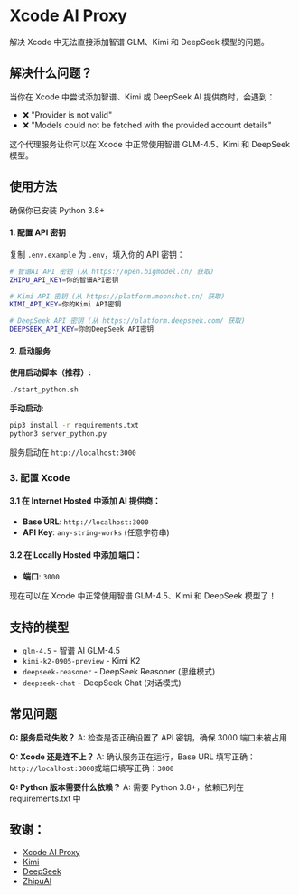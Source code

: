 # Xcode AI Proxy

解决 Xcode 中无法直接添加智谱 GLM、Kimi 和 DeepSeek 模型的问题。

## 解决什么问题？

当你在 Xcode 中尝试添加智谱、Kimi 或 DeepSeek AI 提供商时，会遇到：

- ❌ "Provider is not valid"
- ❌ "Models could not be fetched with the provided account details"

这个代理服务让你可以在 Xcode 中正常使用智谱 GLM-4.5、Kimi 和 DeepSeek 模型。

## 使用方法

确保你已安装 Python 3.8+

#### 1. 配置 API 密钥

复制 `.env.example` 为 `.env`，填入你的 API 密钥：

```bash
# 智谱AI API 密钥 (从 https://open.bigmodel.cn/ 获取)
ZHIPU_API_KEY=你的智谱API密钥

# Kimi API 密钥 (从 https://platform.moonshot.cn/ 获取)
KIMI_API_KEY=你的Kimi API密钥

# DeepSeek API 密钥 (从 https://platform.deepseek.com/ 获取)
DEEPSEEK_API_KEY=你的DeepSeek API密钥
```

#### 2. 启动服务

**使用启动脚本（推荐）:**

```bash
./start_python.sh
```

**手动启动:**

```bash
pip3 install -r requirements.txt
python3 server_python.py
```

服务启动在 `http://localhost:3000`

### 3. 配置 Xcode

#### 3.1 在 Internet Hosted 中添加 AI 提供商：

- **Base URL**: `http://localhost:3000`
- **API Key**: `any-string-works` (任意字符串)

#### 3.2 在 Locally Hosted 中添加 端口：

- **端口**: `3000`

现在可以在 Xcode 中正常使用智谱 GLM-4.5、Kimi 和 DeepSeek 模型了！

## 支持的模型

- `glm-4.5` - 智谱 AI GLM-4.5
- `kimi-k2-0905-preview` - Kimi K2
- `deepseek-reasoner` - DeepSeek Reasoner (思维模式)
- `deepseek-chat` - DeepSeek Chat (对话模式)

## 常见问题

**Q: 服务启动失败？**
A: 检查是否正确设置了 API 密钥，确保 3000 端口未被占用

**Q: Xcode 还是连不上？**
A: 确认服务正在运行，Base URL 填写正确：`http://localhost:3000`或端口填写正确：`3000`

**Q: Python 版本需要什么依赖？**
A: 需要 Python 3.8+，依赖已列在 requirements.txt 中

## 致谢：

- [Xcode AI Proxy](https://github.com/fengjinyi98/xcode-ai-proxy)
- [Kimi](https://www.kimi.com/)
- [DeepSeek](https://www.deepseek.com/)
- [ZhipuAI](https://bigmodel.cn/)
